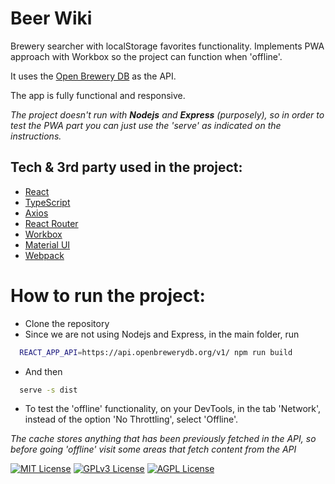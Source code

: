 # Beer Wiki
Brewery searcher with localStorage favorites functionality. Implements PWA approach with Workbox so the project can function when 'offline'.

It uses the [Open Brewery DB](https://www.openbrewerydb.org/) as the API.

The app is fully functional and responsive.

*The project doesn't run with ***Nodejs*** and ***Express*** (purposely), so in order to test the PWA part you can just use the 'serve' as indicated on the instructions.*


## Tech & 3rd party used in the project:
- [React](https://react.dev/)
- [TypeScript](https://www.typescriptlang.org/)
- [Axios](https://axios-http.com/docs/intro)
- [React Router](https://reactrouter.com/)
- [Workbox](https://developer.chrome.com/docs/workbox)
- [Material UI](https://mui.com/)
- [Webpack](https://webpack.js.org/)


# How to run the project:
- Clone the repository
- Since we are not using Nodejs and Express, in the main folder, run
```bash
  REACT_APP_API=https://api.openbrewerydb.org/v1/ npm run build
```
- And then
```bash
  serve -s dist
```
- To test the 'offline' functionality, on your DevTools, in the tab 'Network', instead of the option 'No Throttling', select 'Offline'.

*The cache stores anything that has been previously fetched in the API, so before going 'offline' visit some areas that fetch content from the API*


[![MIT License](https://img.shields.io/badge/License-MIT-green.svg)](https://choosealicense.com/licenses/mit/)
[![GPLv3 License](https://img.shields.io/badge/License-GPL%20v3-yellow.svg)](https://opensource.org/licenses/)
[![AGPL License](https://img.shields.io/badge/license-AGPL-blue.svg)](http://www.gnu.org/licenses/agpl-3.0)

